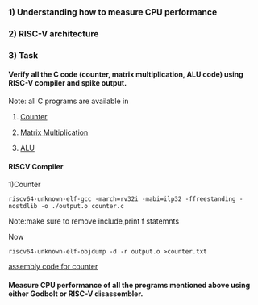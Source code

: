 ### 1) Understanding how to measure CPU performance


### 2) RISC-V architecture


### 3) Task

####  Verify all the C code (counter, matrix multiplication, ALU code) using RISC-V compiler and spike output.

Note: all C programs are available in 

1) [Counter](../week1/part_a/counter.c)

2) [Matrix Multiplication](../week1/part_a/matrix_mul.c)

3) [ALU](../week1/part_b/alu.c)

####  RISCV Compiler
 1)Counter
  ```   
  riscv64-unknown-elf-gcc -march=rv32i -mabi=ilp32 -ffreestanding -nostdlib -o ./output.o counter.c
  ```
  Note:make sure to remove include,print f statemnts



  Now 
 ```
 riscv64-unknown-elf-objdump -d -r output.o >counter.txt

 ```
[assembly code for counter](../week1/counter.asm.png)
#### Measure CPU performance of all the programs mentioned above using either Godbolt or RISC-V disassembler.
